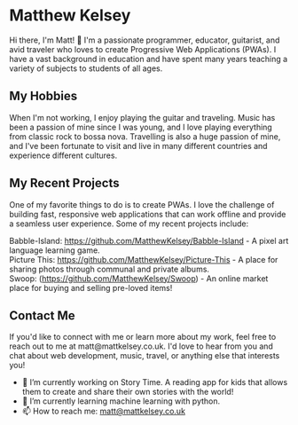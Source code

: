 # Matthew Kelsey

Hi there, I'm Matt! :wave:
I'm a passionate programmer, educator, guitarist, and avid traveler who loves to create Progressive Web Applications (PWAs). I have a vast background in education and have spent many years teaching a variety of subjects to students of all ages.


<h2>My Hobbies</h2>
When I'm not working, I enjoy playing the guitar and traveling. Music has been a passion of mine since I was young, and I love playing everything from classic rock to bossa nova. Travelling is also a huge passion of mine, and I've been fortunate to visit and live in many different countries and experience different cultures.

<h2>My Recent Projects</h2>
One of my favorite things to do is to create PWAs. I love the challenge of building fast, responsive web applications that can work offline and provide a seamless user experience. Some of my recent projects include:

Babble-Island: https://github.com/MatthewKelsey/Babble-Island - A pixel art language learning game. <br>
Picture This: https://github.com/MatthewKelsey/Picture-This - A place for sharing photos through communal and private albums.<br>
Swoop: (https://github.com/MatthewKelsey/Swoop) - An online market place for buying and selling pre-loved items!

<h2>Contact Me</h2>
If you'd like to connect with me or learn more about my work, feel free to reach out to me at matt@mattkelsey.co.uk. I'd love to hear from you and chat about web development, music, travel, or anything else that interests you!

- 🔭 I’m currently working on Story Time. A reading app for kids that allows them to create and share their own stories with the world!
- 🌱 I’m currently learning machine learning with python.
- 📫 How to reach me: matt@mattkelsey.co.uk



